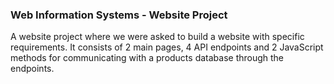 ### Web Information Systems - Website Project

A website project where we were asked to build a website with specific requirements. It consists of 2 main pages, 4 API endpoints and 2 JavaScript methods for communicating with a products database through the endpoints.
